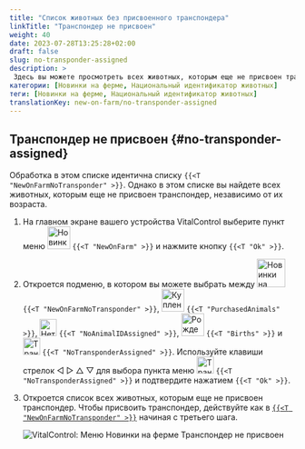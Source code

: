```yaml
---
title: "Список животных без присвоенного транспондера"
linkTitle: "Транспондер не присвоен"
weight: 40
date: 2023-07-28T13:25:28+02:00
draft: false
slug: no-transponder-assigned
description: >
 Здесь вы можете просмотреть всех животных, которым еще не присвоен транспондер, и присвоить им транспондер.
категории: [Новинки на ферме, Национальный идентификатор животных]
теги: [Новинки на ферме, Национальный идентификатор животных]
translationKey: new-on-farm/no-transponder-assigned
---
```

## Транспондер не присвоен {#no-transponder-assigned}

Обработка в этом списке идентична списку `{{<T "NewOnFarmNoTransponder" >}}`. Однако в этом списке вы найдете всех животных, которым еще не присвоен транспондер, независимо от их возраста.

1. На главном экране вашего устройства VitalControl выберите пункт меню <img src="/icons/main/new-on-farm.svg" width="40" align="bottom" alt="Новинки на ферме" /> `{{<T "NewOnFarm" >}}` и нажмите кнопку `{{<T "Ok" >}}`.

2. Откроется подменю, в котором вы можете выбрать между <img src="/icons/registration/new-on-farm-no-transponder.svg" width="50" align="bottom" alt="Новинки на ферме, транспондер не присвоен" /> `{{<T "NewOnFarmNoTransponder" >}}`, <img src="/icons/main/new-on-farm.svg" width="40" align="bottom" alt="Купленные животные" /> `{{<T "PurchasedAnimals" >}}`, <img src="/icons/registration/no-eartag-number.svg" width="30" align="bottom" alt="Нет национального идентификатора животных" /> `{{<T "NoAnimalIDAssigned" >}}`, <img src="/icons/main/births.svg" width="40" align="bottom" alt="Рождения" /> `{{<T "Births" >}}` и <img src="/icons/registration/no-transponder.svg" width="30" align="bottom" alt="Транспондер не присвоен" /> `{{<T "NoTransponderAssigned" >}}`. Используйте клавиши стрелок ◁ ▷ △ ▽ для выбора пункта меню <img src="/icons/registration/no-transponder.svg" width="30" align="bottom" alt="Транспондер не присвоен" /> `{{<T "NoTransponderAssigned" >}}` и подтвердите нажатием `{{<T "Ok" >}}`.

3. Откроется список всех животных, которым еще не присвоен транспондер. Чтобы присвоить транспондер, действуйте как в [`{{<T "NewOnFarmNoTransponder" >}}`](../new-no-transponder/) начиная с третьего шага.

    ![VitalControl: Меню Новинки на ферме Транспондер не присвоен](../images/notransponder2.png "Транспондер не присвоен")
